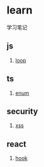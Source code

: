 # learn

学习笔记

## js

1. [loop](https://github.com/itsuki0927/learn/blob/main/js/loop.md)

## ts

1. [enum](https://github.com/itsuki0927/learn/blob/main/ts/enum.md)

## security

1. [xss](https://github.com/itsuki0927/learn/blob/main/security/xss.md)

## react

1. [hook](https://github.com/itsuki0927/learn/blob/main/react/ts/hook.md)
